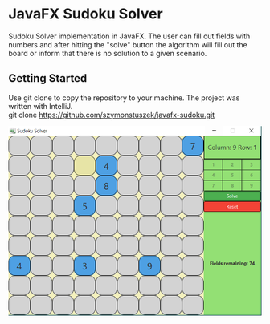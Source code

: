 # JavaFX Sudoku Solver

Sudoku Solver implementation in JavaFX. The user can fill out fields with numbers and after hitting the "solve" button the algorithm will fill out the board or inform that there is no solution to a given scenario.

## Getting Started

Use git clone to copy the repository to your machine. The project was written with IntelliJ. <br/>
git clone https://github.com/szymonstuszek/javafx-sudoku.git

![alt text](https://github.com/szymonstuszek/javafx-sudoku/blob/master/sudoku.PNG)
